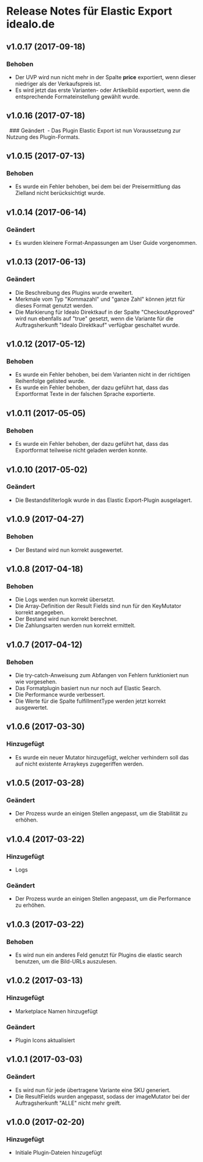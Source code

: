 # Release Notes für Elastic Export idealo.de

## v1.0.17 (2017-09-18)

### Behoben
- Der UVP wird nun nicht mehr in der Spalte **price** exportiert, wenn dieser niedriger als der Verkaufspreis ist.
- Es wird jetzt das erste Varianten- oder Artikelbild exportiert, wenn die entsprechende Formateinstellung gewählt wurde.

## v1.0.16 (2017-07-18)

  ### Geändert
 - Das Plugin Elastic Export ist nun Voraussetzung zur Nutzung des Plugin-Formats.

## v1.0.15 (2017-07-13)

### Behoben
- Es wurde ein Fehler behoben, bei dem bei der Preisermittlung das Zielland nicht berücksichtigt wurde.

## v1.0.14 (2017-06-14)

### Geändert
- Es wurden kleinere Format-Anpassungen am User Guide vorgenommen.

## v1.0.13 (2017-06-13)

### Geändert
- Die Beschreibung des Plugins wurde erweitert.
- Merkmale vom Typ "Kommazahl" und "ganze Zahl" können jetzt für dieses Format genutzt werden.
- Die Markierung für Idealo Direktkauf in der Spalte "CheckoutApproved" wird nun ebenfalls auf "true" gesetzt, wenn die Variante für die Auftragsherkunft "Idealo Direktkauf" verfügbar geschaltet wurde.

## v1.0.12 (2017-05-12)

### Behoben
- Es wurde ein Fehler behoben, bei dem Varianten nicht in der richtigen Reihenfolge gelisted wurde.
- Es wurde ein Fehler behoben, der dazu geführt hat, dass das Exportformat Texte in der falschen Sprache exportierte.

## v1.0.11 (2017-05-05)

### Behoben
- Es wurde ein Fehler behoben, der dazu geführt hat, dass das Exportformat teilweise nicht geladen werden konnte.

## v1.0.10 (2017-05-02)

### Geändert
- Die Bestandsfilterlogik wurde in das Elastic Export-Plugin ausgelagert.

## v1.0.9 (2017-04-27)

### Behoben
- Der Bestand wird nun korrekt ausgewertet.

## v1.0.8 (2017-04-18)

### Behoben
- Die Logs werden nun korrekt übersetzt.
- Die Array-Definition der Result Fields sind nun für den KeyMutator korrekt angegeben.
- Der Bestand wird nun korrekt berechnet.
- Die Zahlungsarten werden nun korrekt ermittelt.

## v1.0.7 (2017-04-12)

### Behoben
- Die try-catch-Anweisung zum Abfangen von Fehlern funktioniert nun wie vorgesehen.
- Das Formatplugin basiert nun nur noch auf Elastic Search.
- Die Performance wurde verbessert.
- Die Werte für die Spalte fulfillmentType werden jetzt korrekt ausgewertet.

## v1.0.6 (2017-03-30)

### Hinzugefügt
- Es wurde ein neuer Mutator hinzugefügt, welcher verhindern soll das auf nicht existente Arraykeys zugegeriffen werden.

## v1.0.5 (2017-03-28)

### Geändert
- Der Prozess wurde an einigen Stellen angepasst, um die Stabilität zu erhöhen.

## v1.0.4 (2017-03-22)

### Hinzugefügt
- Logs

### Geändert
- Der Prozess wurde an einigen Stellen angepasst, um die Performance zu erhöhen.

## v1.0.3 (2017-03-22)

### Behoben
- Es wird nun ein anderes Feld genutzt für Plugins die elastic search benutzen, um die Bild-URLs auszulesen.

## v1.0.2 (2017-03-13)

### Hinzugefügt
- Marketplace Namen hinzugefügt

### Geändert
- Plugin Icons aktualisiert

## v1.0.1 (2017-03-03)

### Geändert
- Es wird nun für jede übertragene Variante eine SKU generiert.
- Die ResultFields wurden angepasst, sodass der imageMutator bei der Auftragsherkunft "ALLE" nicht mehr greift.

## v1.0.0 (2017-02-20)

### Hinzugefügt
- Initiale Plugin-Dateien hinzugefügt
